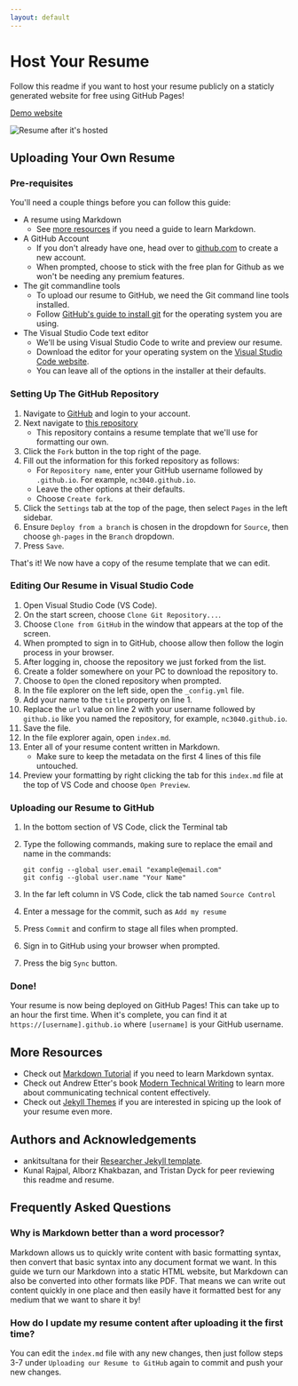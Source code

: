 ```yaml
---
layout: default
---
```


# Host Your Resume

Follow this readme if you want to host your resume publicly on a staticly generated website for free using GitHub Pages!

[Demo website](https://nc3040.github.io)

![Resume after it's hosted](https://cdn.discordapp.com/attachments/484229849955827712/1037111899168444506/chrome_2022-11-01_16-09-13.gif)

## Uploading Your Own Resume

### Pre-requisites

You'll need a couple things before you can follow this guide:
- A resume using Markdown
    - See [more resources](#more-resources) if you need a guide to learn Markdown.
- A GitHub Account
    - If you don't already have one, head over to [github.com](https://github.com) to create a new account.
    - When prompted, choose to stick with the free plan for Github as we won't be needing any premium features.
- The git commandline tools
    - To upload our resume to GitHub, we need the Git command line tools installed. 
    - Follow [GitHub's guide to install git](https://github.com/git-guides/install-git) for the operating system you are using.
- The Visual Studio Code text editor
    - We'll be using Visual Studio Code to write and preview our resume. 
    - Download the editor for your operating system on the [Visual Studio Code website](https://code.visualstudio.com/).
    - You can leave all of the options in the installer at their defaults.

### Setting Up The GitHub Repository

1. Navigate to [GitHub](https://github.com/) and login to your account.
2. Next navigate to [this repository](https://github.com/nc3040/nc3040.github.io)
    - This repository contains a resume template that we'll use for formatting our own.
3. Click the `Fork` button in the top right of the page.
4. Fill out the information for this forked repository as follows:
    - For `Repository name`, enter your GitHub username followed by `.github.io`. For example, `nc3040.github.io`.
    - Leave the other options at their defaults.
    - Choose `Create fork`.
5. Click the `Settings` tab at the top of the page, then select `Pages` in the left sidebar.
6. Ensure `Deploy from a branch` is chosen in the dropdown for `Source`, then choose `gh-pages` in the `Branch` dropdown.
7. Press `Save`.

That's it! We now have a copy of the resume template that we can edit.

### Editing Our Resume in Visual Studio Code

1. Open Visual Studio Code (VS Code).
2. On the start screen, choose `Clone Git Repository...`.
3. Choose `Clone from GitHub` in the window that appears at the top of the screen.
4. When prompted to sign in to GitHub, choose allow then follow the login process in your browser.
5. After logging in, choose the repository we just forked from the list.
6. Create a folder somewhere on your PC to download the repository to.
7. Choose to `Open` the cloned repository when prompted.
8. In the file explorer on the left side, open the `_config.yml` file.
9. Add your name to the `title` property on line 1.
10. Replace the `url` value on line 2 with your username followed by `github.io` like you named the repository, for example, `nc3040.github.io`.
11. Save the file.
12. In the file explorer again, open `index.md`.
13. Enter all of your resume content written in Markdown. 
    - Make sure to keep the metadata on the first 4 lines of this file untouched.
14. Preview your formatting by right clicking the tab for this `index.md` file at the top of VS Code and choose `Open Preview`.

### Uploading our Resume to GitHub

1. In the bottom section of VS Code, click the Terminal tab
2. Type the following commands, making sure to replace the email and name in the commands:

    ```
    git config --global user.email "example@email.com"
    git config --global user.name "Your Name"
    ```

3. In the far left column in VS Code, click the tab named `Source Control`
4. Enter a message for the commit, such as `Add my resume`
5. Press `Commit` and confirm to stage all files when prompted.
6. Sign in to GitHub using your browser when prompted.
7. Press the big `Sync` button.

### Done!

Your resume is now being deployed on GitHub Pages! This can take up to an hour the first time. When it's complete, you can find it at `https://[username].github.io` where `[username]` is your GitHub username.

## More Resources

- Check out [Markdown Tutorial](https://www.markdowntutorial.com/) if you need to learn Markdown syntax.
- Check out Andrew Etter's book [Modern Technical Writing](https://www.amazon.ca/Modern-Technical-Writing-Introduction-Documentation-ebook/dp/B01A2QL9SS) to learn more about communicating technical content effectively.
- Check out [Jekyll Themes](https://jekyllthemes.io/) if you are interested in spicing up the look of your resume even more.

## Authors and Acknowledgements

- ankitsultana for their [Researcher Jekyll template](https://github.com/ankitsultana/researcher).
- Kunal Rajpal, Alborz Khakbazan, and Tristan Dyck for peer reviewing this readme and resume.

## Frequently Asked Questions

### Why is Markdown better than a word processor?
Markdown allows us to quickly write content with basic formatting syntax, then convert that basic syntax into any document format we want. In this guide we turn our Markdown into a static HTML website, but Markdown can also be converted into other formats like PDF. That means we can write out content quickly in one place and then easily have it formatted best for any medium that we want to share it by!

### How do I update my resume content after uploading it the first time?
You can edit the `index.md` file with any new changes, then just follow steps 3-7 under `Uploading our Resume to GitHub` again to commit and push your new changes.


